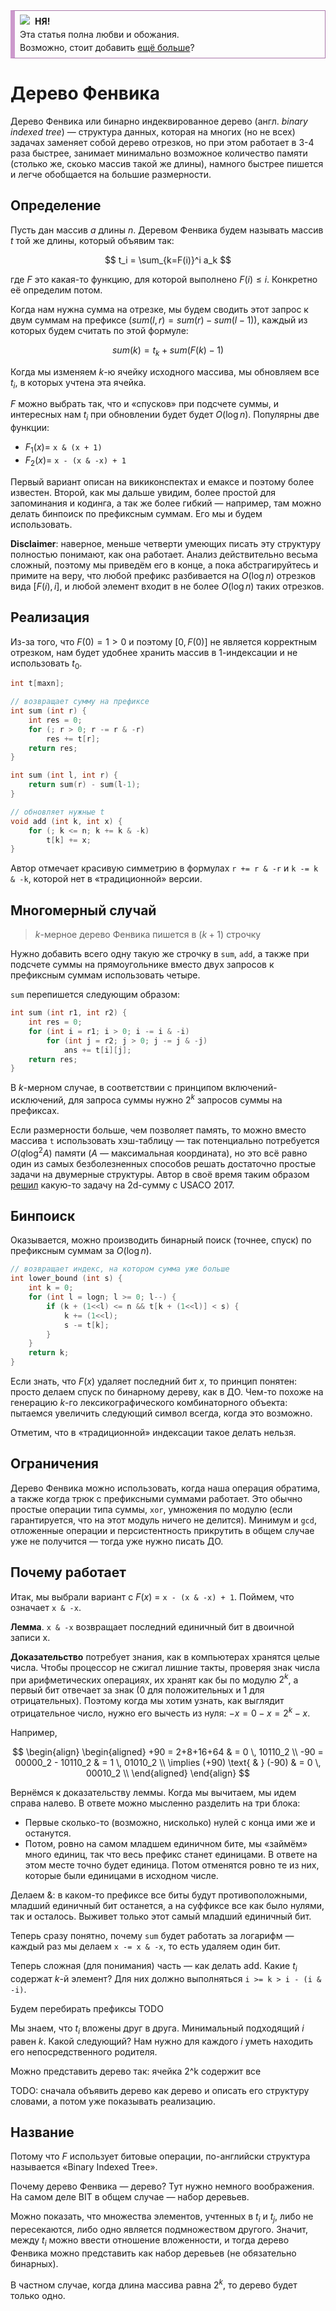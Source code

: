 
<div style='border: 1px solid #A7A; border-left: 7px solid rgb(204, 153, 204); padding: 6px; padding-left: 8px; padding-bottom: 6px; font-size: 14px; line-height: 1.5em'>
<img src='http://lurkmore.so/images/e/e1/Nohate.jpg' style='float: left; margin-right: 8px;'>
<b>НЯ!</b>
<br>Эта статья полна любви и обожания.
<br>Возможно, стоит добавить <a href='http://neerc.ifmo.ru/wiki/index.php?title=%D0%9F%D0%B5%D1%80%D1%81%D0%B8%D1%81%D1%82%D0%B5%D0%BD%D1%82%D0%BD%D1%8B%D0%B5_%D1%81%D1%82%D1%80%D1%83%D0%BA%D1%82%D1%83%D1%80%D1%8B_%D0%B4%D0%B0%D0%BD%D0%BD%D1%8B%D1%85'>ещё больше</a>?
</div>

# Дерево Фенвика

Дерево Фенвика или бинарно индеквированное дерево (англ. *binary indexed tree*) — структура данных, которая на многих (но не всех) задачах заменяет собой дерево отрезков, но при этом работает в 3-4 раза быстрее, занимает минимально возможное количество памяти (столько же, скоько массив такой же длины), намного быстрее пишется и легче обобщается на большие размерности.

## Определение

Пусть дан массив $a$ длины $n$. Деревом Фенвика будем называть массив $t$ той же длины, который объявим так: 
 
$$ t_i = \sum_{k=F(i)}^i a_k $$
 
где $F$ это какая-то функцию, для которой выполнено $F(i) \leq i$. Конкретно её определим потом.
 
Когда нам нужна сумма на отрезке, мы будем сводить этот запрос к двум суммам на префиксе ($sum(l, r) = sum(r) - sum(l-1)$), каждый из которых будем считать по этой формуле:
 
$$ sum(k) = t_k + sum(F(k)-1) $$
 
Когда мы изменяем $k$-ю ячейку исходного массива, мы обновляем все $t_i$, в которых учтена эта ячейка.

$F$ можно выбрать так, что и «спусков» при подсчете суммы, и интересных нам $t_i$ при обновлении будет будет $O(\log n)$. Популярны две функции:

* $F_1(x) =$ `x & (x + 1)`
* $F_2(x) =$ `x - (x & -x) + 1`

Первый вариант описан на викиконспектах и емаксе и поэтому более известен. Второй, как мы дальше увидим, более простой для запоминания и кодинга, а так же более гибкий — например, там можно делать бинпоиск по префиксным суммам. Его мы и будем использовать.

**Disclaimer**: наверное, меньше четверти умеющих писать эту структуру полностью понимают, как она работает. Анализ действительно весьма сложный, поэтому мы приведём его в конце, а пока абстрагируйтесь и примите на веру, что любой префикс разбивается на $O(\log n)$ отрезков вида $[F(i), i]$, и любой элемент входит в не более $O(\log n)$ таких отрезков.

## Реализация

Из-за того, что $F(0) = 1 > 0$ и поэтому $[0, F(0)]$ не является корректным отрезком, нам будет удобнее хранить массив в 1-индексации и не использовать $t_0$.


```c++
int t[maxn];

// возвращает сумму на префиксе
int sum (int r) {
    int res = 0;
    for (; r > 0; r -= r & -r)
        res += t[r];
    return res;
}

int sum (int l, int r) {
    return sum(r) - sum(l-1);
}

// обновляет нужные t
void add (int k, int x) {
    for (; k <= n; k += k & -k)
        t[k] += x;
}
```

Автор отмечает красивую симметрию в формулах `r += r & -r` и `k -= k & -k`, которой нет в «традиционной» версии.

## Многомерный случай

> $k$-мерное дерево Фенвика пишется в $(k+1)$ строчку

Нужно добавить всего одну такую же строчку в `sum`, `add`, а также при подсчете суммы на прямоугольнике вместо двух запросов к префиксным суммам использовать четыре.

`sum` перепишется следующим образом:


```c++
int sum (int r1, int r2) {
    int res = 0;
    for (int i = r1; i > 0; i -= i & -i)
        for (int j = r2; j > 0; j -= j & -j)
            ans += t[i][j];
    return res;
}
```

В $k$-мерном случае, в соответствии с принципом включений-исключений, для запроса суммы нужно $2^k$ запросов суммы на префиксах.

Если размерности больше, чем позволяет память, то можно вместо массива `t` использовать хэш-таблицу — так потенциально потребуется $O(q \log^2 A)$ памяти ($A$ — максимальная координата), но это всё равно один из самых безболезненных способов решать достаточно простые задачи на двумерные структуры. Автор в своё время таким образом [решил](https://pastebin.com/DPemaJeW) какую-то задачу на 2d-сумму с USACO 2017.

## Бинпоиск

Оказывается, можно производить бинарный поиск (точнее, спуск) по префиксным суммам за $O(\log n)$.


```c++
// возвращает индекс, на котором сумма уже больше
int lower_bound (int s) {
    int k = 0;
    for (int l = logn; l >= 0; l--) {
        if (k + (1<<l) <= n && t[k + (1<<l)] < s) {
            k += (1<<l);
            s -= t[k];
        }
    }
    return k;
}
```

Если знать, что $F(x)$ удаляет последний бит $x$, то принцип понятен: просто делаем спуск по бинарному дереву, как в ДО. Чем-то похоже на генерацию $k$-го лексикографического комбинаторного объекта: пытаемся увеличить следующий символ всегда, когда это возможно.

Отметим, что в «традиционной» индексации такое делать нельзя.

## Ограничения

Дерево Фенвика можно использовать, когда наша операция обратима, а также когда трюк с префиксными суммами работает. Это обычно простые операции типа суммы, `xor`, умножения по модулю (если гарантируется, что на этот модуль ничего не делится). Минимум и `gcd`, отложенные операции и персистентность прикрутить в общем случае уже не получится — тогда уже нужно писать ДО.

## Почему работает

Итак, мы выбрали вариант с $F(x)$ = `x - (x & -x) + 1`. Поймем, что означает `x & -x`.

**Лемма**. `x & -x` возвращает последний единичный бит в двоичной записи x.

**Доказательство** потребует знания, как в компьютерах хранятся целые числа. Чтобы процессор не сжигал лишние такты, проверяя знак числа при арифметических операциях, их хранят как бы по модулю $2^k$, а первый бит отвечает за знак (0 для положительных и 1 для отрицательных). Поэтому когда мы хотим узнать, как выглядит отрицательное число, нужно его вычесть из нуля: $-x = 0-x = 2^k-x$.

Например,

$$
\begin{align}
  \begin{aligned}
    +90 = 2+8+16+64  & = 0 \, 10110_2 \\
    -90 = 00000_2 - 10110_2 & = 1 \, 01010_2 \\
    \implies (+90) \text{ & } (-90) & = 0 \, 00010_2 \\ 
  \end{aligned}
\end{align}
$$

Вернёмся к доказательству леммы. Когда мы вычитаем, мы идем справа налево. В ответе можно мысленно разделить на три блока:
* Первые сколько-то (возможно, нисколько) нулей с конца ими же и останутся.
* Потом, ровно на самом младшем единичном бите, мы «займём» много единиц, так что весь префикс станет единицами. В ответе на этом месте точно будет единица.  Потом отменятся ровно те из них, которые были единицами в исходном числе.

Делаем &: в каком-то префиксе все биты будут противоположными, младший единичный бит останется, а на суффиксе все как было нулями, так и осталось. Выживет только этот самый младший единичный бит.

Теперь сразу понятно, почему `sum` будет работать за логарифм — каждый раз мы делаем `x -= x & -x`, то есть удаляем один бит.

Теперь сложная (для понимания) часть — как делать add.
Какие $t_i$ содержат $k$-й элемент? Для них должно выполняться `i >= k > i - (i & -i)`. 

Будем перебирать префиксы TODO

Мы знаем, что $t_i$ вложены друг в друга. Минимальный подходящий $i$ равен $k$. Какой следующий? Нам нужно для каждого $i$ уметь находить его непосредственного родителя.

Можно представить дерево так: ячейка 2^k содержит все

TODO: сначала объявить дерево как дерево и описать его структуру словами, а потом уже показывать реализацию.

## Название

Потому что $F$ использует битовые операции, по-английски структура называется «Binary Indexed Tree».

Почему дерево Фенвика — дерево? Тут нужно немного воображения. На самом деле BIT в общем случае — набор деревьев.

Можно показать, что множества элементов, учтенных в $t_i$ и $t_j$, либо не пересекаются, либо одно является подмножеством другого. Значит, между $t_i$ можно ввести отношение вложенности, и тогда дерево Фенвика можно представить как набор деревьев (не обязательно бинарных).

В частном случае, когда длина массива равна $2^k$, то дерево будет только одно.
